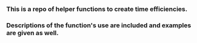### This is a repo of helper functions to create time efficiencies.

### Descriptions of the function's use are included and examples are given as well.  